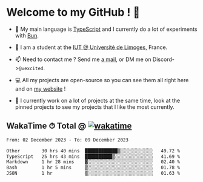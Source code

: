 # Welcome to my GitHub ! 🌃

- 🔭 My main language is [TypeScript](https://www.typescriptlang.org/) and I currently do a lot of experiments with [Bun](https://bun.sh).

- 🌱 I am a student at the [IUT @ Université de Limoges](https://iut.unilim.fr), France.

- 📫 Need to contact me ? Send me <a href="mailto:mikkel@milescode.dev">a mail</a>, or DM me on Discord->`@vexcited`.

- 💻 All my projects are open-source so you can see them all right here and on <a href="https://vexcited.vercel.app">my website</a> !

- 👀 I currently work on a lot of projects at the same time, look at the pinned projects to see my projects that I like the most currently.

## WakaTime ⏱ Total @ [![wakatime](https://wakatime.com/badge/user/0839e595-e07a-435c-8d59-ed95f2a3d6dd.svg)](https://wakatime.com/@0839e595-e07a-435c-8d59-ed95f2a3d6dd)

<!--START_SECTION:waka-->

```txt
From: 02 December 2023 - To: 09 December 2023

Other        30 hrs 40 mins  ████████████▒░░░░░░░░░░░░   49.72 %
TypeScript   25 hrs 43 mins  ██████████▒░░░░░░░░░░░░░░   41.69 %
Markdown     1 hr 28 mins    ▓░░░░░░░░░░░░░░░░░░░░░░░░   02.40 %
Bash         1 hr 5 mins     ▒░░░░░░░░░░░░░░░░░░░░░░░░   01.78 %
JSON         1 hr            ▒░░░░░░░░░░░░░░░░░░░░░░░░   01.63 %
```

<!--END_SECTION:waka-->
